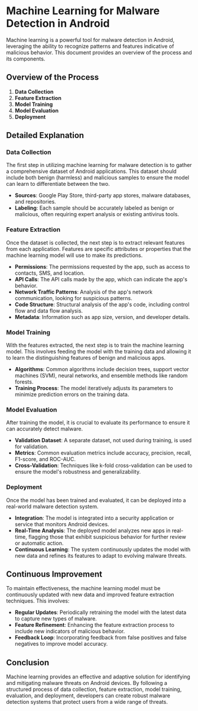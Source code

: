 # Machine Learning for Malware Detection in Android

Machine learning is a powerful tool for malware detection in Android, leveraging the ability to recognize patterns and features indicative of malicious behavior. This document provides an overview of the process and its components.

## Overview of the Process

1. **Data Collection**
2. **Feature Extraction**
3. **Model Training**
4. **Model Evaluation**
5. **Deployment**

## Detailed Explanation

### Data Collection

The first step in utilizing machine learning for malware detection is to gather a comprehensive dataset of Android applications. This dataset should include both benign (harmless) and malicious samples to ensure the model can learn to differentiate between the two.

- **Sources**: Google Play Store, third-party app stores, malware databases, and repositories.
- **Labeling**: Each sample should be accurately labeled as benign or malicious, often requiring expert analysis or existing antivirus tools.

### Feature Extraction

Once the dataset is collected, the next step is to extract relevant features from each application. Features are specific attributes or properties that the machine learning model will use to make its predictions.

- **Permissions**: The permissions requested by the app, such as access to contacts, SMS, and location.
- **API Calls**: The API calls made by the app, which can indicate the app's behavior.
- **Network Traffic Patterns**: Analysis of the app's network communication, looking for suspicious patterns.
- **Code Structure**: Structural analysis of the app's code, including control flow and data flow analysis.
- **Metadata**: Information such as app size, version, and developer details.

### Model Training

With the features extracted, the next step is to train the machine learning model. This involves feeding the model with the training data and allowing it to learn the distinguishing features of benign and malicious apps.

- **Algorithms**: Common algorithms include decision trees, support vector machines (SVM), neural networks, and ensemble methods like random forests.
- **Training Process**: The model iteratively adjusts its parameters to minimize prediction errors on the training data.

### Model Evaluation

After training the model, it is crucial to evaluate its performance to ensure it can accurately detect malware.

- **Validation Dataset**: A separate dataset, not used during training, is used for validation.
- **Metrics**: Common evaluation metrics include accuracy, precision, recall, F1-score, and ROC-AUC.
- **Cross-Validation**: Techniques like k-fold cross-validation can be used to ensure the model's robustness and generalizability.

### Deployment

Once the model has been trained and evaluated, it can be deployed into a real-world malware detection system.

- **Integration**: The model is integrated into a security application or service that monitors Android devices.
- **Real-Time Analysis**: The deployed model analyzes new apps in real-time, flagging those that exhibit suspicious behavior for further review or automatic action.
- **Continuous Learning**: The system continuously updates the model with new data and refines its features to adapt to evolving malware threats.

## Continuous Improvement

To maintain effectiveness, the machine learning model must be continuously updated with new data and improved feature extraction techniques. This involves:

- **Regular Updates**: Periodically retraining the model with the latest data to capture new types of malware.
- **Feature Refinement**: Enhancing the feature extraction process to include new indicators of malicious behavior.
- **Feedback Loop**: Incorporating feedback from false positives and false negatives to improve model accuracy.

## Conclusion

Machine learning provides an effective and adaptive solution for identifying and mitigating malware threats on Android devices. By following a structured process of data collection, feature extraction, model training, evaluation, and deployment, developers can create robust malware detection systems that protect users from a wide range of threats.


